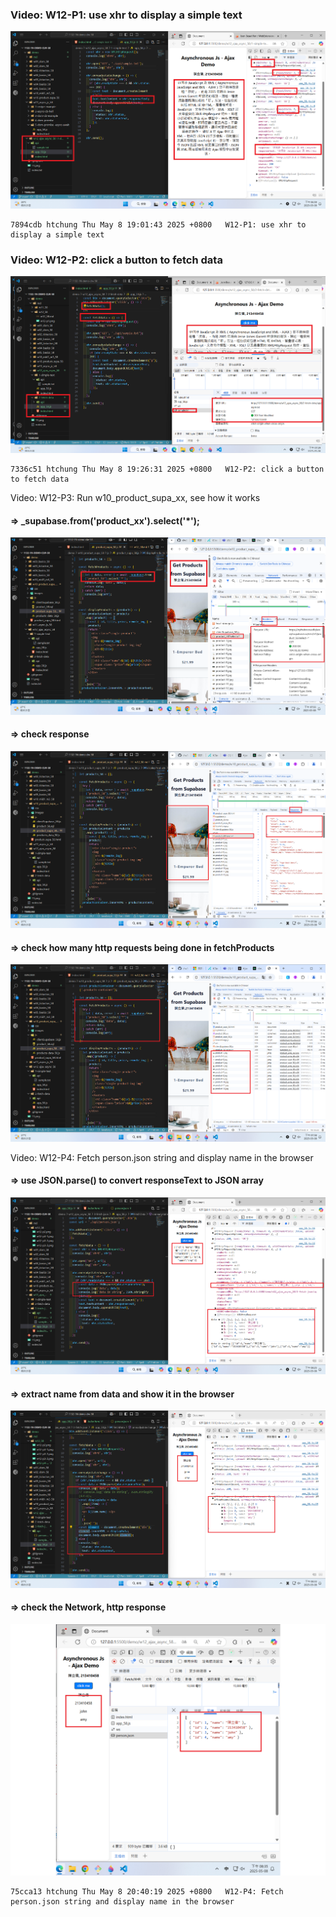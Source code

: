 ### Video: W12-P1: use xhr to display a simple text

![](w12-p1.png)

```
7894cdb htchung Thu May 8 19:01:43 2025 +0800   W12-P1: use xhr to display a simple text
```

### Video: W12-P2: click a button to fetch data

![](w12-p2.png)

```
7336c51 htchung Thu May 8 19:26:31 2025 +0800   W12-P2: click a button to fetch data
```

Video: W12-P3: Run w10_product_supa_xx, see how it works

#### => \_supabase.from('product_xx').select('\*');

![](w12-p3-1.png)

#### => check response

![](w12-p3-2.png)

#### => check how many http requests being done in fetchProducts

![](w12-p3-3.png)

Video: W12-P4: Fetch person.json string and display name in the browser

#### => use JSON.parse() to convert responseText to JSON array

![](w12-p4-1.png)

#### => extract name from data and show it in the browser

![](w12-p4-2.png)

#### => check the Network, http response

![](w12-p4-3.png)

```
75cca13 htchung Thu May 8 20:40:19 2025 +0800   W12-P4: Fetch person.json string and display name in the browser
```
